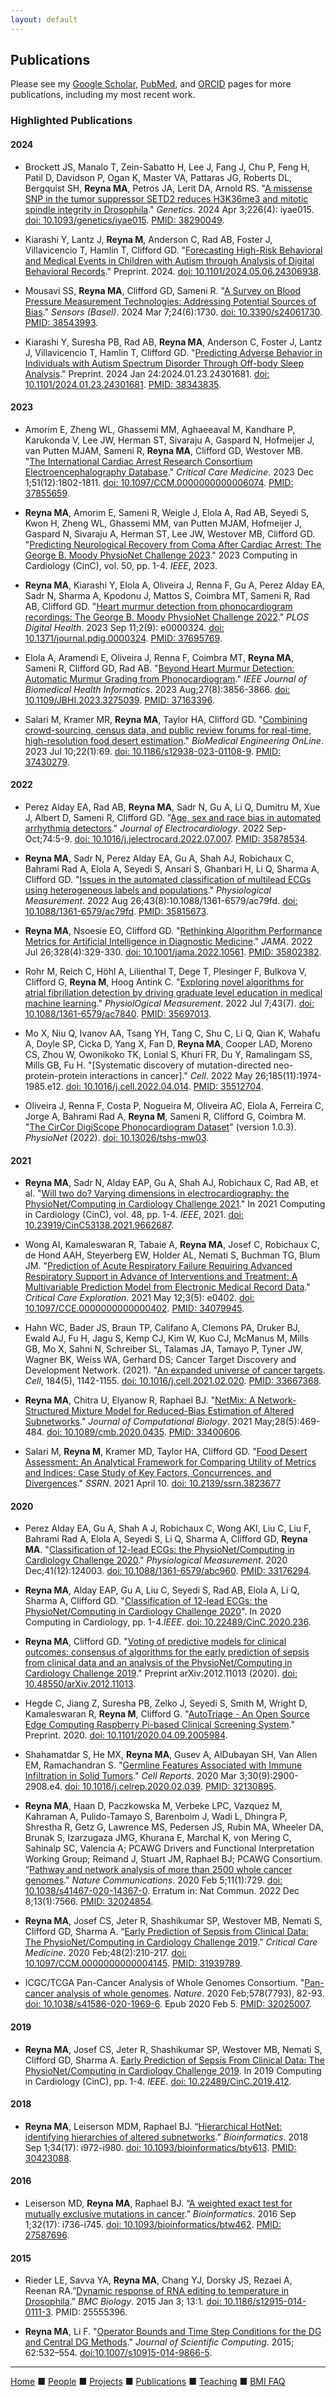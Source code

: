 ```yaml
---
layout: default
---
```


## Publications

Please see my [Google Scholar](https://scholar.google.com/citations?user=sinbqtcAAAAJ), [PubMed](https://pubmed.ncbi.nlm.nih.gov/?term=matthew+reyna%5BAuthor%5D), and [ORCID](https://orcid.org/0000-0003-4688-7965) pages for more publications, including my most recent work.

### Highlighted Publications ###

#### 2024 ####

* Brockett JS, Manalo T, Zein-Sabatto H, Lee J, Fang J, Chu P, Feng H, Patil D, Davidson P, Ogan K, Master VA, Pattaras JG, Roberts DL, Bergquist SH, __Reyna MA__, Petros JA, Lerit DA, Arnold RS. "[A missense SNP in the tumor suppressor SETD2 reduces H3K36me3 and mitotic spindle integrity in Drosophila](https://academic.oup.com/genetics/article/226/4/iyae015/7593483)." _Genetics_. 2024 Apr 3;226(4): iyae015. [doi: 10.1093/genetics/iyae015](https://doi.org/10.1093/genetics/iyae015). [PMID: 38290049](https://pubmed.ncbi.nlm.nih.gov/38290049/).

* Kiarashi Y, Lantz J, __Reyna M__, Anderson C, Rad AB, Foster J, Villavicencio T, Hamlin T, Clifford GD. "[Forecasting High-Risk Behavioral and Medical Events in Children with Autism through Analysis of Digital Behavioral Records](https://www.medrxiv.org/content/10.1101/2024.05.06.24306938v1)." Preprint. 2024. [doi: 10.1101/2024.05.06.24306938](https://doi.org/10.1101/2024.05.06.24306938).

* Mousavi SS, __Reyna MA__, Clifford GD, Sameni R. "[A Survey on Blood Pressure Measurement Technologies: Addressing Potential Sources of Bias](https://www.mdpi.com/1424-8220/24/6/1730)." _Sensors (Basel)_. 2024 Mar 7;24(6):1730. [doi: 10.3390/s24061730](https://doi.org/10.3390/s24061730). [PMID: 38543993](https://pubmed.ncbi.nlm.nih.gov/38543993/).

* Kiarashi Y, Suresha PB, Rad AB, __Reyna MA__, Anderson C, Foster J, Lantz J, Villavicencio T, Hamlin T, Clifford GD. "[Predicting Adverse Behavior in Individuals with Autism Spectrum Disorder Through Off-body Sleep Analysis](https://www.medrxiv.org/content/10.1101/2024.01.23.24301681v1)." Preprint. 2024 Jan 24:2024.01.23.24301681. [doi: 10.1101/2024.01.23.24301681](https://doi.org/10.1101/2024.01.23.24301681). [PMID: 38343835](https://pubmed.ncbi.nlm.nih.gov/38343835/).

#### 2023 ####

* Amorim E, Zheng WL, Ghassemi MM, Aghaeeaval M, Kandhare P, Karukonda V, Lee JW, Herman ST, Sivaraju A, Gaspard N, Hofmeijer J, van Putten MJAM, Sameni R, __Reyna MA__, Clifford GD, Westover MB. "[The International Cardiac Arrest Research Consortium Electroencephalography Database](https://journals.lww.com/ccmjournal/abstract/2023/12000/the_international_cardiac_arrest_research.16.aspx)." _Critical Care Medicine_. 2023 Dec 1;51(12):1802-1811. [doi: 10.1097/CCM.0000000000006074](https://doi.org/10.1097/ccm.0000000000006074). [PMID: 37855659](https://pubmed.ncbi.nlm.nih.gov/37855659/).

* __Reyna MA__, Amorim E, Sameni R, Weigle J, Elola A, Rad AB, Seyedi S, Kwon H, Zheng WL, Ghassemi MM, van Putten MJAM, Hofmeijer J, Gaspard N, Sivaraju A, Herman ST, Lee JW, Westover MB, Clifford GD. "[Predicting Neurological Recovery from Coma After Cardiac Arrest: The George B. Moody PhysioNet Challenge 2023](https://ieeexplore.ieee.org/abstract/document/10363885)." 2023 Computing in Cardiology (CinC), vol. 50, pp. 1-4. _IEEE_, 2023.

* __Reyna MA__, Kiarashi Y, Elola A, Oliveira J, Renna F, Gu A, Perez Alday EA, Sadr N, Sharma A, Kpodonu J, Mattos S, Coimbra MT, Sameni R, Rad AB, Clifford GD. "[Heart murmur detection from phonocardiogram recordings: The George B. Moody PhysioNet Challenge 2022](https://journals.plos.org/digitalhealth/article?id=10.1371/journal.pdig.0000324)." _PLOS Digital Health_. 2023 Sep 11;2(9): e0000324. [doi: 10.1371/journal.pdig.0000324](https://doi.org/10.1371/journal.pdig.0000324). [PMID: 37695769](https://pubmed.ncbi.nlm.nih.gov/37695769/).

* Elola A, Aramendi E, Oliveira J, Renna F, Coimbra MT, __Reyna MA__, Sameni R, Clifford GD, Rad AB. "[Beyond Heart Murmur Detection: Automatic Murmur Grading from Phonocardiogram](https://ieeexplore.ieee.org/document/10122565)." _IEEE Journal of Biomedical Health Informatics_. 2023 Aug;27(8):3856-3866. [doi: 10.1109/JBHI.2023.3275039](https://doi.org/10.1109/jbhi.2023.3275039). [PMID: 37163396](https://pubmed.ncbi.nlm.nih.gov/37163396/).

* Salari M, Kramer MR, __Reyna MA__, Taylor HA, Clifford GD. "[Combining crowd-sourcing, census data, and public review forums for real-time, high-resolution food desert estimation](https://biomedical-engineering-online.biomedcentral.com/articles/10.1186/s12938-023-01108-9)." _BioMedical Engineering OnLine_. 2023 Jul 10;22(1):69. [doi: 10.1186/s12938-023-01108-9](https://doi.org/10.1186/s12938-023-01108-9). [PMID: 37430279](https://pubmed.ncbi.nlm.nih.gov/37430279/).

#### 2022 ####

* Perez Alday EA, Rad AB, __Reyna MA__, Sadr N, Gu A, Li Q, Dumitru M, Xue J, Albert D, Sameni R, Clifford GD. "[Age, sex and race bias in automated arrhythmia detectors](https://www.sciencedirect.com/science/article/abs/pii/S0022073622000942?via%3Dihub)." _Journal of  Electrocardiology_. 2022 Sep-Oct;74:5-9. [doi: 10.1016/j.jelectrocard.2022.07.007](https://doi.org/10.1016/j.jelectrocard.2022.07.007). [PMID: 35878534](https://pubmed.ncbi.nlm.nih.gov/35878534/).

* __Reyna MA__, Sadr N, Perez Alday EA, Gu A, Shah AJ, Robichaux C, Bahrami Rad A, Elola A, Seyedi S, Ansari S, Ghanbari H, Li Q, Sharma A, Clifford GD. "[Issues in the automated classification of multilead ECGs using heterogeneous labels and populations](https://iopscience.iop.org/article/10.1088/1361-6579/ac79fd)." _Physiological Measurement_. 2022 Aug 26;43(8):10.1088/1361-6579/ac79fd. [doi: 10.1088/1361-6579/ac79fd](https://doi.org/10.1088/1361-6579/ac79fd). [PMID: 35815673](https://pubmed.ncbi.nlm.nih.gov/35815673/).

* __Reyna MA__, Nsoesie EO, Clifford GD. "[Rethinking Algorithm Performance Metrics for Artificial Intelligence in Diagnostic Medicine](https://jamanetwork.com/journals/jama/article-abstract/2794258)." _JAMA_. 2022 Jul 26;328(4):329-330. [doi: 10.1001/jama.2022.10561](https://doi.org/10.1001/jama.2022.10561). [PMID: 35802382](https://pubmed.ncbi.nlm.nih.gov/35802382/).

* Rohr M, Reich C, Höhl A, Lilienthal T, Dege T, Plesinger F, Bulkova V, Clifford G, __Reyna M__, Hoog Antink C. "[Exploring novel algorithms for atrial fibrillation detection by driving graduate level education in medical machine learning](https://iopscience.iop.org/article/10.1088/1361-6579/ac7840)." _PhysiolOgical Measurement_. 2022 Jul 7;43(7). [doi: 10.1088/1361-6579/ac7840](https://doi.org/10.1088/1361-6579/ac7840). [PMID: 35697013](https://pubmed.ncbi.nlm.nih.gov/35697013/).

* Mo X, Niu Q, Ivanov AA, Tsang YH, Tang C, Shu C, Li Q, Qian K, Wahafu A, Doyle SP, Cicka D, Yang X, Fan D, __Reyna MA__, Cooper LAD, Moreno CS, Zhou W, Owonikoko TK, Lonial S, Khuri FR, Du Y, Ramalingam SS, Mills GB, Fu H. "[Systematic discovery of mutation-directed neo-protein-protein interactions in cancer]." _Cell_. 2022 May 26;185(11):1974-1985.e12. [doi: 10.1016/j.cell.2022.04.014](https://doi.org/10.1016/j.cell.2022.04.014). [PMID: 35512704](https://pubmed.ncbi.nlm.nih.gov/35512704/).

* Oliveira J, Renna F, Costa P, Nogueira M, Oliveira AC, Elola A, Ferreira C, Jorge A, Bahrami Rad A, __Reyna M__, Sameni R, Clifford G, Coimbra M. "[The CirCor DigiScope Phonocardiogram Dataset](https://physionet.org/content/circor-heart-sound/1.0.3/training_data/)" (version 1.0.3). _PhysioNet_ (2022). [doi: 10.13026/tshs-mw03](https://doi.org/10.13026/tshs-mw03).

#### 2021 ####

* __Reyna MA__, Sadr N, Alday EAP, Gu A, Shah AJ, Robichaux C, Rad AB, et al. "[Will two do? Varying dimensions in electrocardiography: the PhysioNet/Computing in Cardiology Challenge 2021](https://ieeexplore.ieee.org/document/9662687)." In 2021 Computing in Cardiology (CinC), vol. 48, pp. 1-4. _IEEE_, 2021. [doi: 10.23919/CinC53138.2021.9662687](https://doi.org/10.23919/CinC53138.2021.9662687).

* Wong AI, Kamaleswaran R, Tabaie A, __Reyna MA__, Josef C, Robichaux C, de Hond AAH, Steyerberg EW, Holder AL, Nemati S, Buchman TG, Blum JM. "[Prediction of Acute Respiratory Failure Requiring Advanced Respiratory Support in Advance of Interventions and Treatment: A Multivariable Prediction Model from Electronic Medical Record Data](https://journals.lww.com/ccejournal/fulltext/2021/05000/prediction_of_acute_respiratory_failure_requiring.6.aspx)." _Critical Care Exploration_. 2021 May 12;3(5): e0402. [doi: 10.1097/CCE.0000000000000402](https://doi.org/10.1097/cce.0000000000000402). [PMID: 34079945](https://pubmed.ncbi.nlm.nih.gov/34079945/).

* Hahn WC, Bader JS, Braun TP, Califano A, Clemons PA, Druker BJ, Ewald AJ, Fu H, Jagu S, Kemp CJ, Kim W, Kuo CJ, McManus M, Mills GB, Mo X, Sahni N, Schreiber SL, Talamas JA, Tamayo P, Tyner JW, Wagner BK, Weiss WA, Gerhard DS; Cancer Target Discovery and Development Network. (2021). "[An expanded universe of cancer targets](https://www.sciencedirect.com/science/article/pii/S0092867421001707). _Cell_, 184(5), 1142-1155. [doi: 10.1016/j.cell.2021.02.020](https://doi.org/10.1016/j.cell.2021.02.020). [PMID: 33667368](https://pubmed.ncbi.nlm.nih.gov/33667368/).

* __Reyna MA__, Chitra U, Elyanow R, Raphael BJ. "[NetMix: A Network-Structured Mixture Model for Reduced-Bias Estimation of Altered Subnetworks](https://www.liebertpub.com/doi/10.1089/cmb.2020.0435?url_ver=Z39.88-2003&rfr_id=ori%3Arid%3Acrossref.org&rfr_dat=cr_pub++0pubmed)." _Journal of Computational Biology_. 2021 May;28(5):469-484. [doi: 10.1089/cmb.2020.0435](https://doi.org/10.1089/cmb.2020.0435). [PMID: 33400606](https://pubmed.ncbi.nlm.nih.gov/33400606/). 

* Salari M, __Reyna M__, Kramer MD, Taylor HA, Clifford GD. "[Food Desert Assessment: An Analytical Framework for Comparing Utility of Metrics and Indices; Case Study of Key Factors, Concurrences, and Divergences](https://papers.ssrn.com/sol3/papers.cfm?abstract_id=3823677)." _SSRN_. 2021 April 10. [doi: 10.2139/ssrn.3823677](https://dx.doi.org/10.2139/ssrn.3823677)


#### 2020 ####

* Perez Alday EA, Gu A, Shah A J, Robichaux C, Wong AKI, Liu C, Liu F, Bahrami Rad A, Elola A, Seyedi S, Li Q, Sharma A, Clifford GD, __Reyna MA__. "[Classification of 12-lead ECGs: the PhysioNet/Computing in Cardiology Challenge 2020](https://iopscience.iop.org/article/10.1088/1361-6579/abc960)." _Physiological Measurement_. 2020 Dec;41(12):124003. [doi: 10.1088/1361-6579/abc960](https://doi.org/10.1088/1361-6579/abc960). [PMID: 33176294](https://pubmed.ncbi.nlm.nih.gov/33176294/).

* __Reyna MA__, Alday EAP, Gu A, Liu C, Seyedi S, Rad AB, Elola A, Li Q, Sharma A, Clifford GD. "[Classification of 12-lead ECGs: the PhysioNet/Computing in Cardiology Challenge 2020](https://www.cinc.org/archives/2020/pdf/CinC2020-236.pdf)". In 2020 Computing in Cardiology, pp. 1-4._IEEE_. [doi: 10.22489/CinC.2020.236](https://doi.org/10.22489/CinC.2020.236).

* __Reyna MA__, Clifford GD. "[Voting of predictive models for clinical outcomes: consensus of algorithms for the early prediction of sepsis from clinical data and an analysis of the PhysioNet/Computing in Cardiology Challenge 2019](https://arxiv.org/pdf/2012.11013)." Preprint arXiv:2012.11013 (2020). [doi: 10.48550/arXiv.2012.11013](https://doi.org/10.48550/arXiv.2012.11013).

* Hegde C, Jiang Z, Suresha PB, Zelko J, Seyedi S, Smith M, Wright D, Kamaleswaran R, __Reyna M__, Clifford G. "[AutoTriage - An Open Source Edge Computing Raspberry Pi-based Clinical Screening System](https://europepmc.org/article/ppr/ppr155080)." Preprint. 2020. [doi: 10.1101/2020.04.09.2005984](https://doi.org/10.1101/2020.04.09.20059840).

* Shahamatdar S, He MX, __Reyna MA__, Gusev A, AlDubayan SH, Van Allen EM, Ramachandran S. "[Germline Features Associated with Immune Infiltration in Solid Tumors](https://www.sciencedirect.com/science/article/pii/S221112472030200X)." _Cell Reports_. 2020 Mar 3;30(9):2900-2908.e4. [doi: 10.1016/j.celrep.2020.02.039](https://doi.org/10.1016/j.celrep.2020.02.039). [PMID: 32130895](https://pubmed.ncbi.nlm.nih.gov/32130895/).

* __Reyna MA__, Haan D, Paczkowska M, Verbeke LPC, Vazquez M, Kahraman A, Pulido-Tamayo S, Barenboim J, Wadi L, Dhingra P, Shrestha R, Getz G, Lawrence MS, Pedersen JS, Rubin MA, Wheeler DA, Brunak S, Izarzugaza JMG, Khurana E, Marchal K, von Mering C, Sahinalp SC, Valencia A; PCAWG Drivers and Functional Interpretation Working Group; Reimand J, Stuart JM, Raphael BJ; PCAWG Consortium. “[Pathway and network analysis of more than 2500 whole cancer genomes](https://www.nature.com/articles/s41467-020-14367-0).” _Nature Communications_. 2020 Feb 5;11(1):729. [doi: 10.1038/s41467-020-14367-0](https://www.nature.com/articles/s41467-020-14367-0 ). Erratum in: Nat Commun. 2022 Dec 8;13(1):7566. [PMID: 32024854](https://pubmed.ncbi.nlm.nih.gov/32024854/).

* __Reyna MA__, Josef CS, Jeter R, Shashikumar SP, Westover MB, Nemati S, Clifford GD, Sharma A. “[Early Prediction of Sepsis from Clinical Data: The PhysioNet/Computing in Cardiology Challenge 2019](https://journals.lww.com/ccmjournal/fulltext/2020/02000/Early_Prediction_of_Sepsis_From_Clinical_Data__The.10.aspx?context=FeaturedArticles&collectionId=2).” _Critical Care Medicine_. 2020 Feb;48(2):210-217. [doi: 10.1097/CCM.0000000000004145](https://doi.org/10.1097/ccm.0000000000004145). [PMID: 31939789](https://pubmed.ncbi.nlm.nih.gov/31939789/).

* ICGC/TCGA Pan-Cancer Analysis of Whole Genomes Consortium. "[Pan-cancer analysis of whole genomes](https://www.nature.com/articles/s41586-020-1969-6). _Nature_. 2020 Feb;578(7793), 82-93. [doi: 10.1038/s41586-020-1969-6](https://doi.org/10.1038/s41586-020-1969-6). Epub 2020 Feb 5. [PMID: 32025007](https://pubmed.ncbi.nlm.nih.gov/32025007/).

#### 2019 ####

* __Reyna MA__, Josef CS, Jeter R, Shashikumar SP, Westover MB, Nemati S, Clifford GD, Sharma A. [Early Prediction of Sepsis From Clinical Data: The PhysioNet/Computing in Cardiology Challenge 2019](https://www.cinc.org/archives/2019/pdf/CinC2019-412.pdf). In 2019 Computing in Cardiology (CinC), pp. 1-4. _IEEE_. [doi: 10.22489/CinC.2019.412](https://doi.org/10.22489/CinC.2019.412).

#### 2018 ####

* __Reyna MA__, Leiserson MDM, Raphael BJ. “[Hierarchical HotNet: identifying hierarchies of altered subnetworks](https://academic.oup.com/bioinformatics/article/34/17/i972/5093236).” _Bioinformatics_. 2018 Sep 1;34(17): i972-i980. [doi: 10.1093/bioinformatics/bty613](https://doi.org/10.1093/bioinformatics/bty613). [PMID: 30423088](https://pubmed.ncbi.nlm.nih.gov/30423088/).

#### 2016 ####

* Leiserson MD, __Reyna MA__, Raphael BJ. “[A weighted exact test for mutually exclusive mutations in cancer](https://academic.oup.com/bioinformatics/article/32/17/i736/2450792).” _Bioinformatics_. 2016 Sep 1;32(17): i736-i745. [doi: 10.1093/bioinformatics/btw462](https://doi.org/10.1093/bioinformatics/btw462). [PMID: 27587696](https://pubmed.ncbi.nlm.nih.gov/27587696/).

#### 2015 ####

* Rieder LE, Savva YA, __Reyna MA__, Chang YJ, Dorsky JS, Rezaei A, Reenan RA.”[Dynamic response of RNA editing to temperature in Drosophila](https://bmcbiol.biomedcentral.com/articles/10.1186/s12915-014-0111-3).” _BMC Biology_. 2015 Jan 3; 13:1. [doi: 10.1186/s12915-014-0111-3](https://doi.org/10.1186/s12915-014-0111-3). PMID: 25555396.

* __Reyna MA__, Li F. "[Operator Bounds and Time Step Conditions for the DG and Central DG Methods](https://link.springer.com/article/10.1007/s10915-014-9866-5)." _Journal of Scientific Computing_. 2015; 62:532–554. [doi:10.1007/s10915-014-9866-5](https://doi.org/10.1007/s10915-014-9866-5).






---

[Home](../) &#9632; [People](../people) &#9632; [Projects](../projects) &#9632; [Publications](../publications) &#9632; [Teaching](../teaching) &#9632; [BMI FAQ](../bmi_faq)
